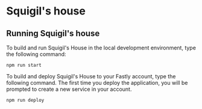 # Squigil's house

## Running Squigil's house

To build and run Squigil's House in the local development environment, type the following command:

```shell
npm run start
```

To build and deploy Squigil's House to your Fastly account, type the following command. The first time you deploy the application, you will be prompted to create a new service in your account.

```shell
npm run deploy
```
